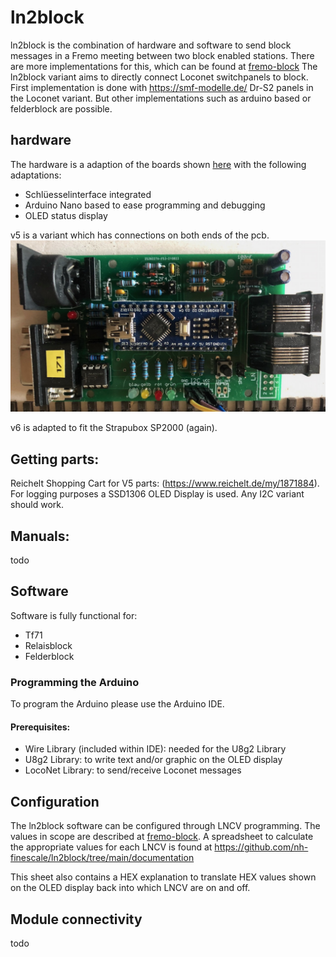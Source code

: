 # ln2block

ln2block is the combination of hardware and software to send block messages in a Fremo meeting between two block enabled stations. There are more implementations for this, which can be found at [fremo-block](http://fremo-block.sourceforge.net/) The ln2block variant aims to directly connect Loconet switchpanels to block. First implementation is done with https://smf-modelle.de/ Dr-S2 panels in the Loconet variant. But other implementations such as arduino based or felderblock are possible.

## hardware

The hardware is a adaption of the boards shown [here](http://fremo-block.sourceforge.net/Loconet2Block/index.html) with the following adaptations:
- Schlüesselinterface integrated
- Arduino Nano based to ease programming and debugging
- OLED status display

v5 is a variant which has connections on both ends of the pcb.
![v5 prototype](https://raw.githubusercontent.com/nh-finescale/ln2block/main/documentation/img/ln2bv5.jpeg)

v6 is adapted to fit the Strapubox SP2000 (again).

## Getting parts:

Reichelt Shopping Cart for V5 parts: (https://www.reichelt.de/my/1871884). For logging purposes a SSD1306 OLED Display is used. Any I2C variant should work.

## Manuals:

todo

## Software

Software is fully functional for:
* Tf71
* Relaisblock
* Felderblock

### Programming the Arduino

To program the Arduino please use the Arduino IDE.

#### Prerequisites:
* Wire Library (included within IDE): needed for the U8g2 Library
* U8g2 Library: to write text and/or graphic on the OLED display
* LocoNet Library: to send/receive Loconet messages

## Configuration

The ln2block software can be configured through LNCV programming. The values in scope are described at [fremo-block](http://fremo-block.sourceforge.net/Loconet2Block/config.html).
A spreadsheet to calculate the appropriate values for each LNCV is found at https://github.com/nh-finescale/ln2block/tree/main/documentation

This sheet also contains a HEX explanation to translate HEX values shown on the OLED display back into which LNCV are on and off.

## Module connectivity

todo
